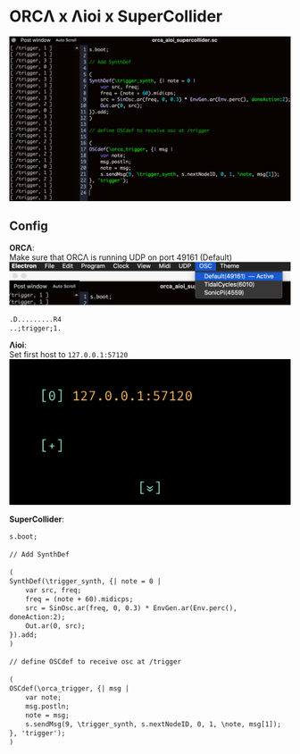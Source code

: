 # ORCΛ x Λioi x SuperCollider

![](aioi_supercollider.jpg)


## Config

**ORCΛ**:  
Make sure that ORCΛ is running UDP on port 49161 (Default)
![](orca_udp_config.png)

```orca
.D.........R4
..;trigger;1.
```


**Λioi**:  
Set first host to `127.0.0.1:57120`  
![](aioi_config.png)

**SuperCollider**:
```SuperCollider
s.boot;

// Add SynthDef

(
SynthDef(\trigger_synth, {| note = 0 |
	var src, freq;
	freq = (note + 60).midicps;
	src = SinOsc.ar(freq, 0, 0.3) * EnvGen.ar(Env.perc(), doneAction:2);
	Out.ar(0, src);
}).add;
)

// define OSCdef to receive osc at /trigger

(
OSCdef(\orca_trigger, {| msg |
	var note;
	msg.postln;
	note = msg;
	s.sendMsg(9, \trigger_synth, s.nextNodeID, 0, 1, \note, msg[1]);
}, 'trigger');
)

```